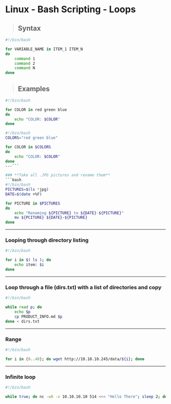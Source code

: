# Linux - Bash Scripting - Loops

> ## **Syntax**

```bash
#!/bin/bash

for VARIABLE_NAME in ITEM_1 ITEM_N
do
    command 1
    command 2
    command N
done
```
> ## **Examples**

```bash
#!/bin/bash

for COLOR in red green blue
do
    echo "COLOR: $COLOR"
done
```

```bash
#!/bin/bash
COLORS="red green blue"

for COLOR in $COLORS
do
    echo "COLOR: $COLOR"
done
---```

### **Take all .JPG pictures and rename them**
```bash
#!/bin/bash
PICTURES=$(ls *jpg)
DATE=$(date +%F)

for PICTURE in $PICTURES
do
    echo "Renaming ${PICTURE} to ${DATE}-${PICTURE}"
    mv ${PCITURE} ${DATE}-${PICTURE}
done
```
---

### **Looping through directory listing**

```bash
#!/bin/bash

for i in $( ls ); do
    echo item: $i
done
```

---

### **Loop through a file (dirs.txt) with a list of directories and copy**

```bash
#!/bin/bash

while read p; do
    echo $p
    cp PRODUCT_INFO.md $p
done < dirs.txt
```
---

### **Range**

```bash
#!/bin/bash

for i in {0..40}; do wget http://10.10.10.245/data/${i}; done
```
---

### **Infinite loop**

```bash
#!/bin/bash

while true; do nc -w0 -v 10.10.10.10 514 <<< "Hello There"; sleep 2; done
```